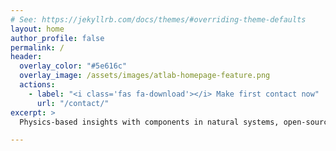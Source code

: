 ```yaml
---
# See: https://jekyllrb.com/docs/themes/#overriding-theme-defaults
layout: home
author_profile: false
permalink: /
header:
  overlay_color: "#5e616c"
  overlay_image: /assets/images/atlab-homepage-feature.png
  actions:
    - label: "<i class='fas fa-download'></i> Make first contact now"
      url: "/contact/"
excerpt: >
  Physics-based insights with components in natural systems, open-source, and electronics.

---
```


